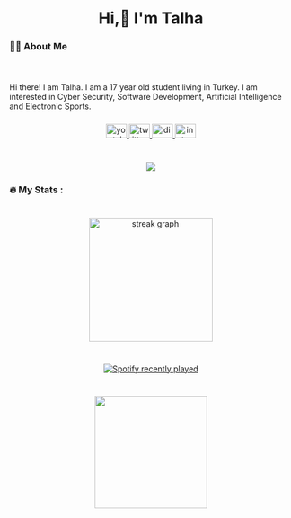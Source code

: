 <h1 align="center">Hi,👋 I'm Talha</h1>

###

<h3 align="left">👩‍💻  About Me</h3>

###

<br clear="both">

<p align="left">Hi there! I am Talha. I am a 17 year old student living in Turkey. I am interested in Cyber Security, Software Development, Artificial Intelligence and Electronic Sports.</p>

###

<div align="center">
  <a href="https://www.youtube.com/@aethra1337" target="_blank">
    <img src="https://raw.githubusercontent.com/maurodesouza/profile-readme-generator/master/src/assets/icons/social/youtube/default.svg" width="37" height="25" alt="youtube logo"  />
  </a>
  <a href="https://twitter.com/aethra1337" target="_blank">
    <img src="https://raw.githubusercontent.com/maurodesouza/profile-readme-generator/master/src/assets/icons/social/twitter/default.svg" width="37" height="25" alt="twitter logo"  />
  </a>
  <a href="Aethra1337" target="_blank">
    <img src="https://raw.githubusercontent.com/maurodesouza/profile-readme-generator/master/src/assets/icons/social/discord/default.svg" width="37" height="25" alt="discord logo"  />
  </a>
  <a href="https://www.instagram.com/aethra1337/" target="_blank">
    <img src="https://raw.githubusercontent.com/maurodesouza/profile-readme-generator/master/src/assets/icons/social/instagram/default.svg" width="37" height="25" alt="instagram logo"  />
  </a>
</div>

###

<br clear="both">

<div align="center">
  <img src="https://visitor-badge.laobi.icu/badge?page_id=aethra1337.aethra1337&left_color=black&right_color=darkred&left_text=Visitors"  />
</div>

###

<h3 align="left">🔥   My Stats :</h3>

###

<br clear="both">

<div align="center">
  <img src="https://streak-stats.demolab.com?user=aethra1337&locale=en&mode=daily&theme=dark&hide_border=false&border_radius=5&order=3" height="220" alt="streak graph"  />
</div>

###

<br clear="both">

<div align="center">
  <a href="https://open.spotify.com/user/zx3qk7vhwp9uwcvrd4znja9tg">
    <img src="https://spotify-recently-played-readme.vercel.app/api?user=zx3qk7vhwp9uwcvrd4znja9tg&count=5&unique=false" alt="Spotify recently played"  />
  </a>
</div>

###

<br clear="both">

<div align="center">
  <img height="200" src="https://i.hizliresim.com/llnjv6v.png"  />
</div>

###
